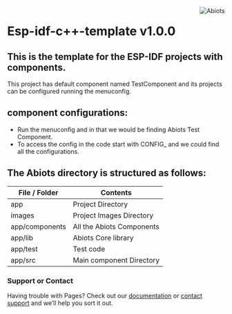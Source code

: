 <img src="https://github.com/AbIoTsIO/esp-idf-c-plus-plus-template/blob/56e0a061c9de7477d1a388f9529357095e33a977/images/logo.png" alt="Abiots" align="right">

# Esp-idf-c++-template v1.0.0

## This is the template for the ESP-IDF projects with components.
This project has default component named TestComponent and its projects can be configured running the menuconfig.

## component configurations:
* Run the menuconfig and in that we would be finding Abiots Test Component. 
* To access the config in the code start with CONFIG_ and we could find all the configurations.

## The Abiots directory is structured as follows:

| File / Folder | Contents                                           |
| ------------- | -------------------------------------------------- |
| app           | Project Directory                                  |
| images        | Project Images Directory                           |
| app/components    | All the Abiots Components                      |
| app/lib           | Abiots Core library                            |
| app/test          | Test code                                      |
| app/src           | Main component Directory                       |


### Support or Contact

Having trouble with Pages? Check out our [documentation](https://docs.github.com/categories/github-pages-basics/) or [contact support](https://support.github.com/contact) and we’ll help you sort it out.
